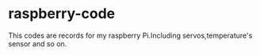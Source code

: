 # raspberry-code
This codes are records for my raspberry Pi.Including servos,temperature's sensor and so on.
